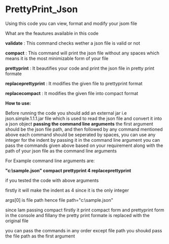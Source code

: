 # PrettyPrint_Json

Using this code you can view, format and modify your jsom file


What are the feautures available in this code

**validate**            : This command checks wether a json file is valid or not

**compact**             : This command will print the json file without any spaces which means it is the most minimizable form of your file

**prettyprint**         : It beautifies your code and print the json file in pretty print formate

**replaceprettyprint**  : It modifies the given file to prettyprint format

**replacecompact**      : It modifies the given file into compact format


**How to use:**

Before running the code you should add an external jar i.e json.simple.1.1.1.jar file which is used to read the json file and convert it into a json object
**passing the command line arguments**
the first argument should be the json file path, and then followed by any command mentioned above each command should be seperated by spaces,
you can use any integer for the indent by passing it in the command line argument
you can pass the commands given above based on your requirement along with the path of your json file as the command line arguments


For Example command line arguments are: 

**"c:\sample.json" compact prettyprint 4 replaceprettyprint**

if you tested the code with above arguments

firstly it will make the indent as 4 since it is the only integer

args[0] is file path hence file path="c:\sample.json"

since Iam passing compact
firstly it print compact form and prettyprint form in the console and fillany the pretty print formate is replaced with the original file

you can pass the commands in any order except file path you shoukd pass the file path as the first argument

